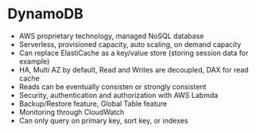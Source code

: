 # DynamoDB

* AWS proprietary technology, managed NoSQL database
* Serverless, provisioned capacity, auto scaling, on demand capacity
* Can replace ElastiCache as a key/value store (storing session data for example)
* HA, Multi AZ by default, Read and Writes are decoupled, DAX for read cache
* Reads can be eventually consisten or strongly consistent
* Security, authentication and authorization with AWS Labmda
* Backup/Restore feature, Global Table feature
* Monitoring through CloudWatch
* Can only query on primary key, sort key, or indexes
